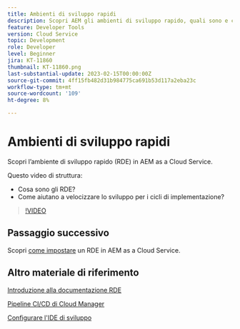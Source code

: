 ```yaml
---
title: Ambienti di sviluppo rapidi
description: Scopri AEM gli ambienti di sviluppo rapido, quali sono e come possono contribuire a velocizzare lo sviluppo per i cicli di implementazione.
feature: Developer Tools
version: Cloud Service
topic: Development
role: Developer
level: Beginner
jira: KT-11860
thumbnail: KT-11860.png
last-substantial-update: 2023-02-15T00:00:00Z
source-git-commit: 4ff15fb482d31b984775ca691b53d117a2eba23c
workflow-type: tm+mt
source-wordcount: '109'
ht-degree: 8%

---
```



# Ambienti di sviluppo rapidi

Scopri l’ambiente di sviluppo rapido (RDE) in AEM as a Cloud Service.

Questo video di struttura:

- Cosa sono gli RDE?
- Come aiutano a velocizzare lo sviluppo per i cicli di implementazione?

>[!VIDEO](https://video.tv.adobe.com/v/3414128/?quality=12&learn=on)

## Passaggio successivo

Scopri [come impostare](./how-to-setup.md) un RDE in AEM as a Cloud Service.

## Altro materiale di riferimento

[Introduzione alla documentazione RDE](https://experienceleague.adobe.com/docs/experience-manager-cloud-service/content/implementing/developing/rapid-development-environments.html#introduction)

[Pipeline CI/CD di Cloud Manager](https://experienceleague.adobe.com/docs/experience-manager-cloud-service/content/implementing/using-cloud-manager/cicd-pipelines/introduction-ci-cd-pipelines.html)

[Configurare l&#39;IDE di sviluppo](https://experienceleague.adobe.com/docs/experience-manager-learn/cloud-service/local-development-environment-set-up/development-tools.html)
